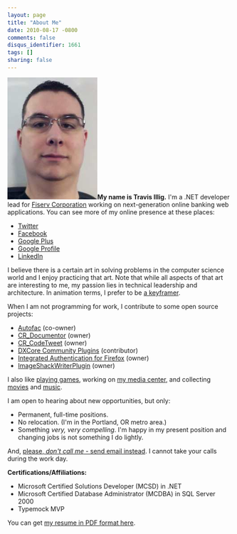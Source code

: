 ```yaml
---
layout: page
title: "About Me"
date: 2010-08-17 -0800
comments: false
disqus_identifier: 1661
tags: []
sharing: false
---
```

![Travis Illig](headshot.jpg)**My name is
Travis Illig.** I'm a .NET developer lead for [Fiserv
Corporation](http://www.fiserv.com) working on next-generation online
banking web applications. You can see more of my online presence at
these places:

-   [Twitter](http://twitter.com/tillig)
-   [Facebook](http://www.facebook.com/tillig)
-   [Google Plus](http://gplus.to/tillig)
-   [Google Profile](http://www.google.com/profiles/travis.illig)
-   [LinkedIn](http://www.linkedin.com/in/tillig)

I believe there is a certain art in solving problems in the computer
science world and I enjoy practicing that art. Note that while all
aspects of that art are interesting to me, my passion lies in technical
leadership and architecture. In animation terms, I prefer to be [a
keyframer](http://en.wikipedia.org/wiki/Key_frame).

When I am not programming for work, I contribute to some open source
projects:

-   [Autofac](https://github.com/autofac/Autofac) (co-owner)
-   [CR\_Documentor](http://code.google.com/p/cr-documentor/) (owner)
-   [CR\_CodeTweet](http://code.google.com/p/cr-codetweet/) (owner)
-   [DXCore Community
    Plugins](http://code.google.com/p/dxcorecommunityplugins/)
    (contributor)
-   [Integrated Authentication for
    Firefox](http://code.google.com/p/firefox-ntlmauth/) (owner)
-   [ImageShackWriterPlugin](http://code.google.com/p/imageshackwriterplugin/)
    (owner)

I also like [playing games](http://live.xbox.com/member/Paraesthesia), working on [my media
center](/archive/2008/09/30/overview-of-my-media-center-solution.aspx), and collecting [movies](http://www.invelos.com/dvdcollection.aspx/tillig) and [music](http://connect.collectorz.com/users/tillig/music/view).

I am open to hearing about new opportunities, but only:

-   Permanent, full-time positions.
-   No relocation. (I'm in the Portland, OR metro area.)
-   Something *very, very compelling*. I'm happy in my present position
    and changing jobs is not something I do lightly.

And, [please, *don't call me* - send email
instead](/archive/2006/11/02/recruiter-pet-peeves.aspx).
I cannot take your calls during the work day.

**Certifications/Affiliations:**

-   Microsoft Certified Solutions Developer (MCSD) in .NET
-   Microsoft Certified Database Administrator (MCDBA) in SQL Server 2000
-   Typemock MVP

You can get [my resume in PDF format here](resume.pdf).

